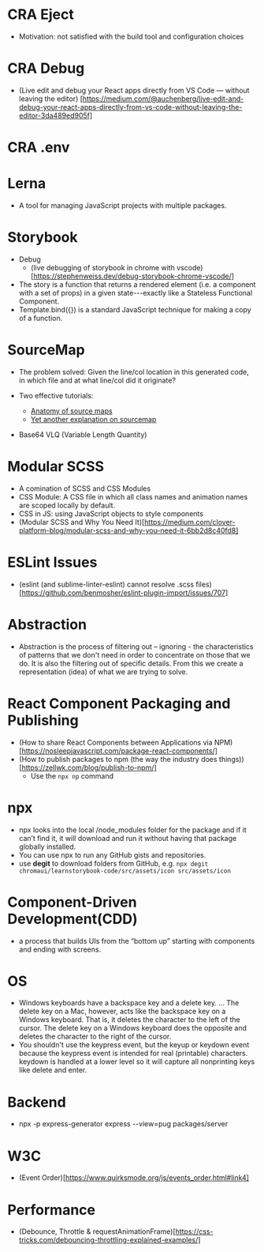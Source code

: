 # CRA Eject

-   Motivation: not satisfied with the build tool and configuration choices

# CRA Debug

-   (Live edit and debug your React apps directly from VS Code — without leaving the editor) [https://medium.com/@auchenberg/live-edit-and-debug-your-react-apps-directly-from-vs-code-without-leaving-the-editor-3da489ed905f]

# CRA .env

# Lerna

-   A tool for managing JavaScript projects with multiple packages.

# Storybook

-   Debug
    -   (live debugging of storybook in chrome with vscode)[https://stephenweiss.dev/debug-storybook-chrome-vscode/]
-   The story is a function that returns a rendered element (i.e. a component with a set of props) in a given state---exactly like a Stateless Functional Component.
-   Template.bind({}) is a standard JavaScript technique for making a copy of a function.

# SourceMap

-   The problem solved: Given the line/col location in this generated code, in which file and at what line/col did it originate?
-   Two effective tutorials:

    -   [Anatomy of source maps](https://www.bugsnag.com/blog/source-maps)
    -   [Yet another explanation on sourcemap](https://medium.com/@trungutt/yet-another-explanation-on-sourcemap-669797e418ce)

-   Base64 VLQ (Variable Length Quantity)

# Modular SCSS

-   A comination of SCSS and CSS Modules
-   CSS Module: A CSS file in which all class names and animation names are scoped locally by default.
-   CSS in JS: using JavaScript objects to style components
-   (Modular SCSS and Why You Need It)[https://medium.com/clover-platform-blog/modular-scss-and-why-you-need-it-6bb2d8c40fd8]

# ESLint Issues

-   (eslint (and sublime-linter-eslint) cannot resolve .scss files)[https://github.com/benmosher/eslint-plugin-import/issues/707]

# Abstraction

-   Abstraction is the process of filtering out – ignoring - the characteristics of patterns that we don't need in order to concentrate on those that we do. It is also the filtering out of specific details. From this we create a representation (idea) of what we are trying to solve.

# React Component Packaging and Publishing

-   (How to share React Components between Applications via NPM)[https://nosleepjavascript.com/package-react-components/]
-   (How to publish packages to npm (the way the industry does things)) [https://zellwk.com/blog/publish-to-npm/]
    -   Use the `npx np` command

# npx

-   npx looks into the local /node_modules folder for the package and if it can’t find it, it will download and run it without having that package globally installed.
-   You can use npx to run any GitHub gists and repositories.
-   use **degit** to download folders from GitHub, e.g. `npx degit chromaui/learnstorybook-code/src/assets/icon src/assets/icon`

# Component-Driven Development(CDD)

-   a process that builds UIs from the “bottom up” starting with components and ending with screens.

# OS

-   Windows keyboards have a backspace key and a delete key. ... The delete key on a Mac, however, acts like the backspace key on a Windows keyboard. That is, it deletes the character to the left of the cursor. The delete key on a Windows keyboard does the opposite and deletes the character to the right of the cursor.
-   You shouldn't use the keypress event, but the keyup or keydown event because the keypress event is intended for real (printable) characters. keydown is handled at a lower level so it will capture all nonprinting keys like delete and enter.

# Backend

-   npx -p express-generator express --view=pug packages/server

# W3C

-   (Event Order)[https://www.quirksmode.org/js/events_order.html#link4]

# Performance

-   (Debounce, Throttle & requestAnimationFrame)[https://css-tricks.com/debouncing-throttling-explained-examples/]
